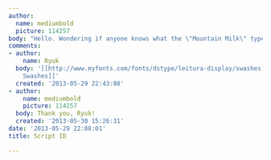 ```yaml
---
author:
  name: mediumbold
  picture: 114257
body: "Hello. Wondering if anyone knows what the \"Mountain Milk\" type is...\r\n\r\n[img:sites/default/files/old-images/mm_5437.jpg]"
comments:
- author:
    name: Ryuk
  body: '[[http://www.myfonts.com/fonts/dstype/leitura-display/swashes|Leitura Display
    Swashes]]'
  created: '2013-05-29 22:43:08'
- author:
    name: mediumbold
    picture: 114257
  body: Thank you, Ryuk!
  created: '2013-05-30 15:26:31'
date: '2013-05-29 22:08:01'
title: Script ID

---
```

